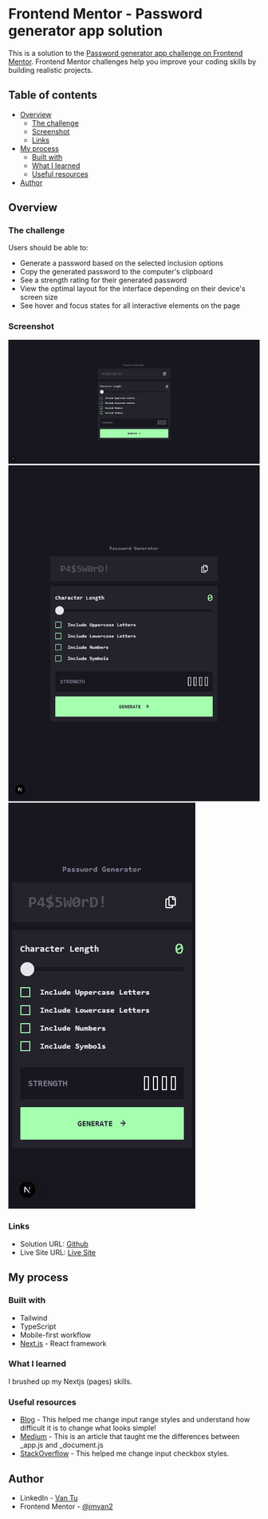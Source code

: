 # Frontend Mentor - Password generator app solution

This is a solution to the [Password generator app challenge on Frontend Mentor](https://www.frontendmentor.io/challenges/password-generator-app-Mr8CLycqjh). Frontend Mentor challenges help you improve your coding skills by building realistic projects.

## Table of contents

- [Overview](#overview)
  - [The challenge](#the-challenge)
  - [Screenshot](#screenshot)
  - [Links](#links)
- [My process](#my-process)
  - [Built with](#built-with)
  - [What I learned](#what-i-learned)
  - [Useful resources](#useful-resources)
- [Author](#author)

## Overview

### The challenge

Users should be able to:

- Generate a password based on the selected inclusion options
- Copy the generated password to the computer's clipboard
- See a strength rating for their generated password
- View the optimal layout for the interface depending on their device's screen size
- See hover and focus states for all interactive elements on the page

### Screenshot

![Desktop](./public/images/desktop.png)
![Tablet](./public/images/tablet.png)
![Mobile](./public/images/mobile.png)

### Links

- Solution URL: [Github](https://github.com/imvan2/frontend-mentor/tree/main/intermediate/password-generator-app)
- Live Site URL: [Live Site](https://frontend-mentor-sable-six.vercel.app/)

## My process

### Built with

- Tailwind
- TypeScript
- Mobile-first workflow
- [Next.js](https://nextjs.org/) - React framework

### What I learned

I brushed up my Nextjs (pages) skills.

### Useful resources

- [Blog](https://blog.logrocket.com/creating-custom-css-range-slider-javascript-upgrades/#styling-range-slider-show-track-progress) - This helped me change input range styles and understand how difficult it is to change what looks simple!
- [Medium](https://medium.com/@farihatulmaria/what-is-the-purpose-of-the-app-js-and-document-js-files-in-a-next-js-application-397f22fed69e) - This is an article that taught me the differences between \_app.js and \_document.js
- [StackOverflow](https://stackoverflow.com/questions/58163980/input-type-checkbox-cant-style-proprerly) - This helped me change input checkbox styles.

## Author

- LinkedIn - [Van Tu](https://www.linkedin.com/in/van-tu/)
- Frontend Mentor - [@imvan2](https://www.frontendmentor.io/profile/imvan2)

